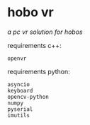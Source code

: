 # hobo vr

*a pc vr solution for hobos*

requirements c++:
```
openvr
```

requirements python:
```
asyncio
keyboard
opencv-python
numpy
pyserial
imutils
```